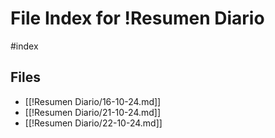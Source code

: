 # File Index for !Resumen Diario
#index

## Files

- [[!Resumen Diario/16-10-24.md]]
- [[!Resumen Diario/21-10-24.md]]
- [[!Resumen Diario/22-10-24.md]]
